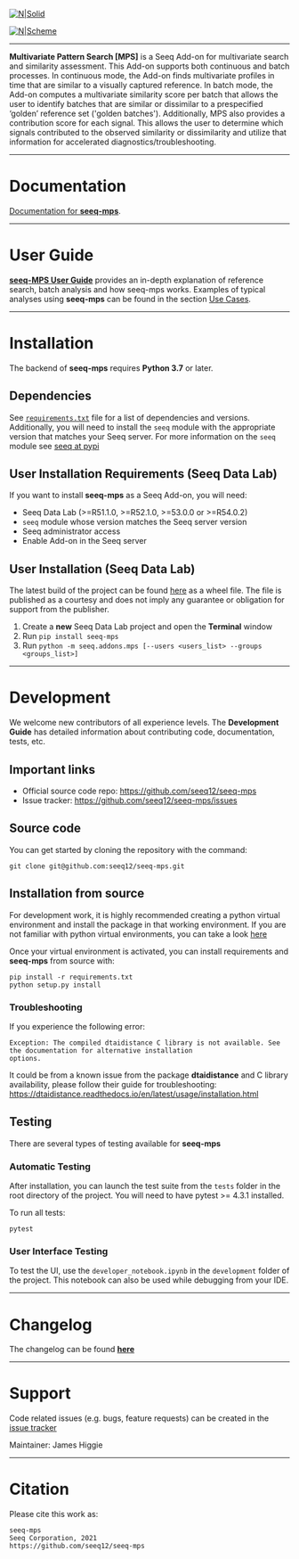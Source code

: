 [![N|Solid](https://www.seeq.com/sites/default/files/seeq-logo-navbar-small.png)](https://www.seeq.com)

[![N|Scheme](https://seeq12.github.io/seeq-mps/_static/mpsworkflowexample.png)](https://seeq12.github.io/seeq-mps/index.html)

----

**Multivariate Pattern Search [MPS]** is a Seeq Add-on for multivariate search and similarity assessment. This Add-on 
supports both continuous and batch processes. In continuous mode, the Add-on finds multivariate profiles in time that 
are similar to a visually captured reference. 
In batch mode, the Add-on computes a multivariate similarity score per batch that allows the user to identify batches that 
are similar or dissimilar to a prespecified ‘golden’ reference set ('golden batches'). Additionally, MPS also provides a contribution score
for each signal. This allows the user to determine which signals contributed to the observed similarity or dissimilarity
and utilize that information for accelerated diagnostics/troubleshooting.


----

# Documentation
[Documentation for **seeq-mps**](https://seeq12.github.io/seeq-mps/index.html).


----

# User Guide

[**seeq-MPS User Guide**](https://seeq12.github.io/seeq-mps/user_guide.html)
provides an in-depth explanation of reference search, batch analysis and how seeq-mps works. Examples of typical 
analyses using **seeq-mps** can be found in the
section [Use Cases](https://seeq12.github.io/seeq-mps/examples.html).

-----

# Installation

The backend of **seeq-mps** requires **Python 3.7** or later.

## Dependencies

See [`requirements.txt`](https://github.com/seeq12/seeq-mps/tree/master/requirements.txt) file for a list of
dependencies and versions. Additionally, you will need to install the `seeq` module with the appropriate version that
matches your Seeq server. For more information on the `seeq` module see [seeq at pypi](https://pypi.org/project/seeq/)

## User Installation Requirements (Seeq Data Lab)

If you want to install **seeq-mps** as a Seeq Add-on, you will need:

- Seeq Data Lab (>=R51.1.0, >=R52.1.0, >=53.0.0 or >=R54.0.2)
- `seeq` module whose version matches the Seeq server version
- Seeq administrator access
- Enable Add-on in the Seeq server

## User Installation (Seeq Data Lab)

The latest build of the project can be found [here](https://pypi.org/) as a wheel file. The file is published as a
courtesy and does not imply any guarantee or obligation for support from the publisher. 

1. Create a **new** Seeq Data Lab project and open the **Terminal** window
2. Run `pip install seeq-mps`
3. Run `python -m seeq.addons.mps [--users <users_list> --groups <groups_list>]`

----

# Development

We welcome new contributors of all experience levels. The **Development Guide** has detailed information about
contributing code, documentation, tests, etc.

## Important links

* Official source code repo: https://github.com/seeq12/seeq-mps
* Issue tracker: https://github.com/seeq12/seeq-mps/issues

## Source code

You can get started by cloning the repository with the command:

```shell
git clone git@github.com:seeq12/seeq-mps.git
```

## Installation from source

For development work, it is highly recommended creating a python virtual environment and install the package in that
working environment. If you are not familiar with python virtual environments, you can take a
look [here](https://docs.python.org/3.8/tutorial/venv.html)

Once your virtual environment is activated, you can install requirements and **seeq-mps** from source with:

```shell
pip install -r requirements.txt
python setup.py install
```

### Troubleshooting

If you experience the following error:
```
Exception: The compiled dtaidistance C library is not available. See the documentation for alternative installation
options.
```
It could be from a known issue from the package **dtaidistance** and C library availability, please follow their
guide for troubleshooting: https://dtaidistance.readthedocs.io/en/latest/usage/installation.html

## Testing

There are several types of testing available for **seeq-mps**

### Automatic Testing

After installation, you can launch the test suite from the `tests` folder in the root directory of the project. You will
need to have pytest >= 4.3.1 installed.

To run all tests:

```shell
pytest
```

### User Interface Testing

To test the UI, use the `developer_notebook.ipynb` in the `development` folder of the project. This notebook can also be
used while debugging from your IDE. 

----

# Changelog

The changelog can be found [**here**](https://seeq12.github.io/seeq-mps/changelog.html)

----

# Support

Code related issues (e.g. bugs, feature requests) can be created in the
[issue tracker](https://github.com/seeq12/seeq-mps/issues)

Maintainer: James Higgie


----

# Citation

Please cite this work as:

```shell
seeq-mps
Seeq Corporation, 2021
https://github.com/seeq12/seeq-mps
```

 
